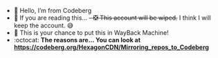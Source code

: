 - 👋 Hello, I’m from Codeberg
- 👀 If you are reading this...
~~- ❎ This account will be wiped.~~ I think I will keep the account. 😅
- 📖 This is your chance to put this in WayBack Machine!
- :octocat: **The reasons are... You can look at https://codeberg.org/HexagonCDN/Mirroring_repos_to_Codeberg**


